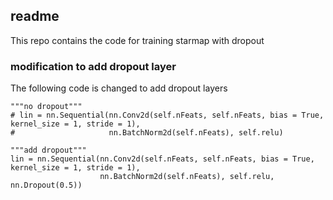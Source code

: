## readme

This repo contains the code for training starmap with dropout

### modification to add dropout layer

The following code is changed to add dropout layers

```
"""no dropout"""
# lin = nn.Sequential(nn.Conv2d(self.nFeats, self.nFeats, bias = True, kernel_size = 1, stride = 1),
#                     nn.BatchNorm2d(self.nFeats), self.relu)

"""add dropout"""
lin = nn.Sequential(nn.Conv2d(self.nFeats, self.nFeats, bias = True, kernel_size = 1, stride = 1),
                    nn.BatchNorm2d(self.nFeats), self.relu, nn.Dropout(0.5))
```
